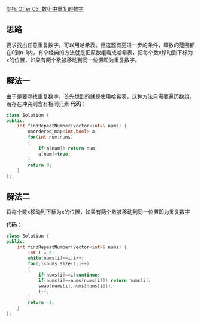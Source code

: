 [剑指 Offer 03. 数组中重复的数字](https://leetcode-cn.com/problems/shu-zu-zhong-zhong-fu-de-shu-zi-lcof)

## 思路
要求找出任意重复数字，可以用哈希表。但这题有更进一步的条件，即数的范围都在0到n-1内，有个经典的方法就是把原数组看成哈希表，把每个数x移动到下标为x的位置，如果有两个数被移动到同一位置即为重复数字。
## 解法一
由于是要寻找重复数字，首先想到的就是使用哈希表，这种方法只需要遍历数组，若存在冲突则含有相同元素
**代码：**
```cpp
class Solution {
public:
    int findRepeatNumber(vector<int>& nums) {
        unordered_map<int,bool> a;
        for(int num:nums)
        {
            if(a[num]) return num;
            a[num]=true;
        }
        return 0;
    }
};
```
## 解法二
将每个数x移动到下标为x的位置，如果有两个数被移动到同一位置即为重复数字

**代码：**
```cpp
class Solution {
public:
    int findRepeatNumber(vector<int>& nums) {
        int i = 0;
        while(nums[i]==i)i++;
        for(;i<nums.size();i++)
        {
            if(nums[i]==i)continue;
            if(nums[i]==nums[nums[i]]) return nums[i];
            swap(nums[i],nums[nums[i]]);
            i--;
        }
        return -1;
    }
};
```